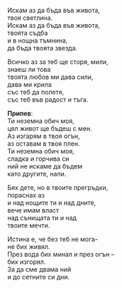 Искам аз да бъда във живота, <br />
твоя светлина. <br />
Искам аз да бъда във живота, <br />
твоята съдба <br />
и в нощна тъмнина, <br />
да бъда твоята звезда.

Всичко аз за теб ще сторя, мили, <br />
знаеш ли това <br />
твоята любов ми дава сили, <br />
дава ми крила <br />
със теб да полетя, <br />
със теб във радост и тъга.

**Припев**: <br />
Ти неземна обич моя, <br />
цял живот ще бъдеш с мен. <br />
Аз изгарям в твоя огън, <br />
аз оставам в твоя плен. <br />
Ти неземна обич моя, <br />
сладка и горчива си <br />
ний не искаме да бъдем <br />
като другите, нали.

Бях дете, но в твоите прегръдки, <br />
пораснах аз <br />
и над нощите ти и над дните, <br />
вече имам власт <br />
над сънищата ти и над <br />
твоите мечти.

Истина е, че без теб не мога- <br />
не бих живял. <br />
През вода бих минал и през огън – <br />
бих изгорял. <br />
За да сме двама ний <br />
и до сетните си дни.